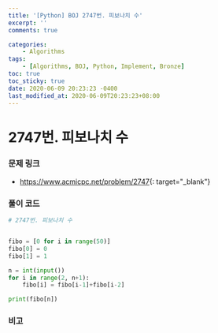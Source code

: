 ```yaml
---
title: '[Python] BOJ 2747번. 피보나치 수'
excerpt: ''
comments: true

categories:
    - Algorithms
tags:
    - [Algorithms, BOJ, Python, Implement, Bronze]
toc: true
toc_sticky: true
date: 2020-06-09 20:23:23 -0400
last_modified_at: 2020-06-09T20:23:23+08:00
---
```


# 2747번. 피보나치 수

### 문제 링크

-   <https://www.acmicpc.net/problem/2747>{: target="\_blank"}

### 풀이 코드

```python
# 2747번. 피보나치 수


fibo = [0 for i in range(50)]
fibo[0] = 0
fibo[1] = 1

n = int(input())
for i in range(2, n+1):
    fibo[i] = fibo[i-1]+fibo[i-2]

print(fibo[n])
```

### 비고
